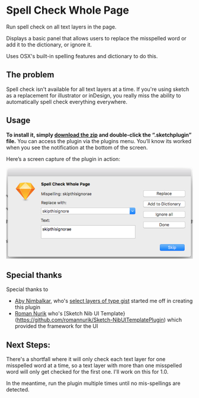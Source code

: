 # Spell Check Whole Page
Run spell check on all text layers in the page.

Displays a basic panel that allows users to replace the misspelled word or add it to the dictionary, or ignore it.

Uses OSX's built-in spelling features and dictionary to do this.

## The problem
Spell check isn't available for all text layers at a time. If you're using sketch as a replacement for illustrator or inDesign, you really miss the ability to automatically spell check everything everywhere.

## Usage
**To install it, simply [download the zip](https://github.com/ethology-co/sketch-spellcheck-all-layers/archive/master.zip) and double-click the “.sketchplugin” file.** You can access the plugin via the plugins menu. You’ll know its worked when you see the notification at the bottom of the screen.

Here’s a screen capture of the plugin in action:

<img src="images/alert-screenshot.png" alt="Screenshot of plugin's alert">

## Special thanks

Special thanks to

- [Aby Nimbalkar](https://github.com/abynim), who's [select layers of type gist](https://gist.github.com/abynim/04f88d5e4fe47118bfe3#file-sketch-plugin-snippet-select-layers-of-type-js) started me off in creating this plugin
- [Roman Nurik](https://github.com/romannurik) who's [Sketch Nib UI Template}(https://github.com/romannurik/Sketch-NibUITemplatePlugin) which provided the framework for the UI

## Next Steps:

There's a shortfall where it will only check each text layer for one misspelled word at a time, so a text layer with more than one misspelled word will only get checked for the first one. I'll work on this for 1.0.

In the meantime, run the plugin multiple times until no mis-spellings are detected.

